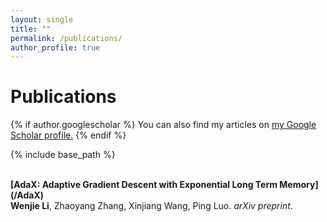 ```yaml
---
layout: single
title: ""
permalink: /publications/
author_profile: true
---
```


# <i class="fa fa-fw fa-copy"></i> Publications #
{% if author.googlescholar %}
  You can also find my articles on <u><a href="{{author.googlescholar}}">my Google Scholar profile</a>.</u>
{% endif %}

{% include base_path %}

<br>
<b>[AdaX: Adaptive Gradient Descent with Exponential Long Term Memory](/AdaX)</b> <br> 
<b>Wenjie Li</b>, Zhaoyang Zhang, Xinjiang Wang, Ping Luo. 
<i>arXiv preprint</i>. 

